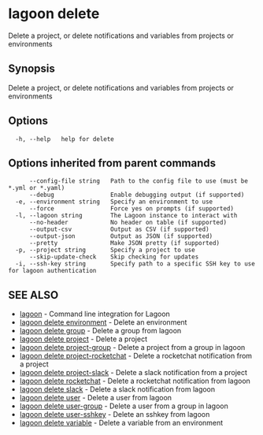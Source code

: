 # lagoon delete

Delete a project, or delete notifications and variables from projects or environments

## Synopsis

Delete a project, or delete notifications and variables from projects or environments

## Options

```text
  -h, --help   help for delete
```

## Options inherited from parent commands

```text
      --config-file string   Path to the config file to use (must be *.yml or *.yaml)
      --debug                Enable debugging output (if supported)
  -e, --environment string   Specify an environment to use
      --force                Force yes on prompts (if supported)
  -l, --lagoon string        The Lagoon instance to interact with
      --no-header            No header on table (if supported)
      --output-csv           Output as CSV (if supported)
      --output-json          Output as JSON (if supported)
      --pretty               Make JSON pretty (if supported)
  -p, --project string       Specify a project to use
      --skip-update-check    Skip checking for updates
  -i, --ssh-key string       Specify path to a specific SSH key to use for lagoon authentication
```

## SEE ALSO

* [lagoon](lagoon.md)     - Command line integration for Lagoon
* [lagoon delete environment](lagoon_delete_environment.md)     - Delete an environment
* [lagoon delete group](lagoon_delete_group.md)     - Delete a group from lagoon
* [lagoon delete project](lagoon_delete_project.md)     - Delete a project
* [lagoon delete project-group](lagoon_delete_project-group.md)     - Delete a project from a group in lagoon
* [lagoon delete project-rocketchat](lagoon_delete_project-rocketchat.md)     - Delete a rocketchat notification from a project
* [lagoon delete project-slack](lagoon_delete_project-slack.md)     - Delete a slack notification from a project
* [lagoon delete rocketchat](lagoon_delete_rocketchat.md)     - Delete a rocketchat notification from lagoon
* [lagoon delete slack](lagoon_delete_slack.md)     - Delete a slack notification from lagoon
* [lagoon delete user](lagoon_delete_user.md)     - Delete a user from lagoon
* [lagoon delete user-group](lagoon_delete_user-group.md)     - Delete a user from a group in lagoon
* [lagoon delete user-sshkey](lagoon_delete_user-sshkey.md)     - Delete an sshkey from lagoon
* [lagoon delete variable](lagoon_delete_variable.md)     - Delete a variable from an environment

